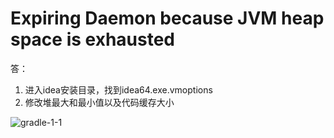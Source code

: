 # Expiring Daemon because JVM heap space is exhausted

答：
1. 进入idea安装目录，找到idea64.exe.vmoptions
2. 修改堆最大和最小值以及代码缓存大小

![gradle-1-1](https://s2.ax1x.com/2020/01/08/l2F6FP.png)






<comment/>